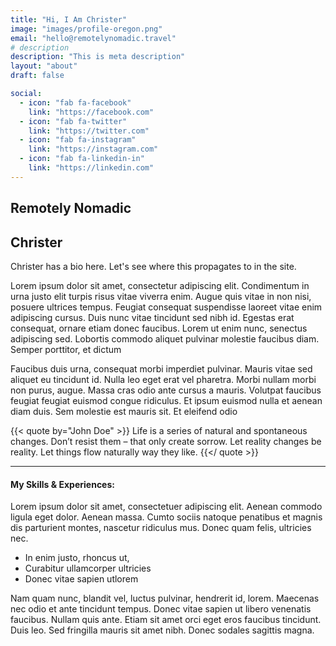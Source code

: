 ```yaml
---
title: "Hi, I Am Christer"
image: "images/profile-oregon.png"
email: "hello@remotelynomadic.travel"
# description
description: "This is meta description"
layout: "about"
draft: false

social:
  - icon: "fab fa-facebook"
    link: "https://facebook.com"
  - icon: "fab fa-twitter"
    link: "https://twitter.com"
  - icon: "fab fa-instagram"
    link: "https://instagram.com"
  - icon: "fab fa-linkedin-in"
    link: "https://linkedin.com"
---
```


## Remotely Nomadic

## Christer
Christer has a bio here. Let's see where this propagates to in the site.

Lorem ipsum dolor sit amet, consectetur adipiscing elit. Condimentum in urna
justo elit turpis risus vitae viverra enim. Augue quis vitae in non nisi,
posuere ultrices tempus. Feugiat consequat suspendisse laoreet vitae enim
adipiscing cursus. Duis nunc vitae tincidunt sed nibh id. Egestas erat
consequat, ornare etiam donec faucibus. Lorem ut enim nunc, senectus adipiscing
sed. Lobortis commodo aliquet pulvinar molestie faucibus diam. Semper
porttitor, et dictum 

Faucibus duis urna, consequat morbi imperdiet pulvinar. Mauris vitae sed
aliquet eu tincidunt id. Nulla leo eget erat vel pharetra. Morbi nullam morbi
non purus, augue. Massa cras odio ante cursus a mauris. Volutpat faucibus
feugiat feugiat euismod congue ridiculus. Et ipsum euismod nulla et aenean diam
duis. Sem molestie est mauris sit. Et eleifend odio 

{{< quote by="John Doe" >}}
Life is a series of natural and spontaneous changes. Don’t resist them – that only create sorrow. Let reality changes be reality. Let things flow naturally way they like.
{{</ quote >}}

<hr>

#### My Skills & Experiences:

Lorem ipsum dolor sit amet, consectetuer adipiscing elit. Aenean commodo ligula eget dolor. Aenean massa. Cumto sociis natoque penatibus et magnis dis parturient montes, nascetur ridiculus mus. Donec quam felis, ultricies nec.

* In enim justo, rhoncus ut,
* Curabitur ullamcorper ultricies
* Donec vitae sapien utlorem

Nam quam nunc, blandit vel, luctus pulvinar, hendrerit id, lorem. Maecenas nec odio et ante tincidunt tempus. Donec vitae sapien ut libero venenatis faucibus. Nullam quis ante. Etiam sit amet orci eget eros faucibus tincidunt. Duis leo. Sed fringilla mauris sit amet nibh. Donec sodales sagittis magna.
